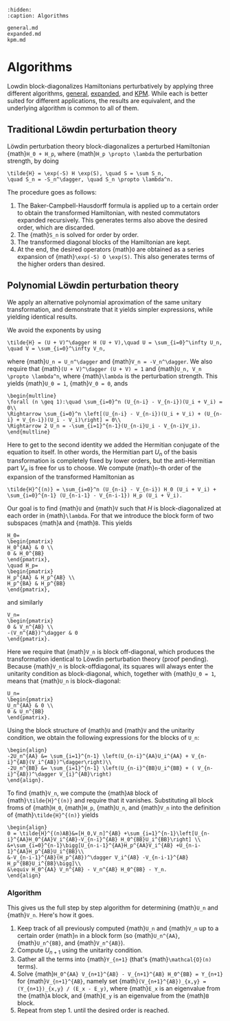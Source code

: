 ```{toctree}
:hidden:
:caption: Algorithms

general.md
expanded.md
kpm.md
```
# Algorithms

Lowdin block-diagonalizes Hamiltonians perturbatively by applying three different
algorithms, [general](general.md), [expanded](expanded.md), and [KPM](kpm.md).
While each is better suited for different applications, the results are equivalent, and
the underlying algorithm is common to all of them.

## Traditional Löwdin perturbation theory
Löwdin perturbation theory block-diagonalizes a perturbed Hamiltonian {math}`H_0 + H_p`,
where {math}`H_p \propto \lambda` the perturbation strength, by doing

```{math}
\tilde{H} = \exp(-S) H \exp(S), \quad S = \sum S_n,
\quad S_n = -S_n^\dagger, \quad S_n \propto \lambda^n.
```

The procedure goes as follows:
1. The Baker-Campbell-Hausdorff formula is applied up to a certain order to obtain the
transformed Hamiltonian, with nested commutators expanded recursively. This generates
terms also above the desired order, which are discarded.
2. The {math}`S_n` is solved for order by order.
3. The transformed diagonal blocks of the Hamiltonian are kept.
4. At the end, the desired operators {math}`O` are obtained as a series expansion of
{math}`\exp(-S) O \exp(S)`. This also generates terms of the higher orders than desired.

## Polynomial Löwdin perturbation theory
We apply an alternative polynomial aproximation of the same unitary transformation, and
demonstrate that it yields simpler expressions, while yielding identical results.

We avoid the exponents by using

```{math}
\tilde{H} = (U + V)^\dagger H (U + V),\quad U = \sum_{i=0}^\infty U_n, \quad V = \sum_{i=0}^\infty V_n,
```

where {math}`U_n = U_n^\dagger` and {math}`V_n = -V_n^\dagger`.
We also require that {math}`(U + V)^\dagger (U + V) = 1` and
{math}`U_n, V_n \propto \lambda^n`, where {math}`\lambda` is the perturbation strength.
This yields {math}`U_0 = 1`, {math}`V_0 = 0`, ands

```{math}
\begin{multline}
\forall (n \geq 1):\quad \sum_{i=0}^n (U_{n-i} - V_{n-i})(U_i + V_i) = 0\\
\Rightarrow \sum_{i=0}^n \left[(U_{n-i} - V_{n-i})(U_i + V_i) + (U_{n-i} + V_{n-i})(U_i - V_i)\right] = 0\\
\Rightarrow 2 U_n = -\sum_{i=1}^{n-1}(U_{n-i}U_i - V_{n-i}V_i).
\end{multline}
```

Here to get to the second identity we added the Hermitian conjugate of the equation to
itself.
In other words, the Hermitian part $U_n$ of the basis transformation is completely fixed
by lower orders, but the anti-Hermitian part $V_n$ is free for us to choose.
We compute {math}`n`-th order of the expansion of the transformed Hamiltonian as

```{math}
\tilde{H}^{(n)} = \sum_{i=0}^n (U_{n-i} - V_{n-i}) H_0 (U_i + V_i) +
\sum_{i=0}^{n-1} (U_{n-i-1} - V_{n-i-1}) H_p (U_i + V_i).
```

Our goal is to find {math}`U` and {math}`V` such that $H$ is block-diagonalized at each
order in {math}`\lambda`. For that we introduce the block form of two subspaces {math}`A`
and {math}`B`.
This yields

```{math}
H_0=
\begin{pmatrix}
H_0^{AA} & 0 \\
0 & H_0^{BB}
\end{pmatrix},
\quad H_p=
\begin{pmatrix}
H_p^{AA} & H_p^{AB} \\
H_p^{BA} & H_p^{BB}
\end{pmatrix},
```
and similarly
```{math}
V_n=
\begin{pmatrix}
0 & V_n^{AB} \\
-(V_n^{AB})^\dagger & 0
\end{pmatrix}.
```

Here we require that {math}`V_n` is block off-diagonal, which produces the transformation
identical to Löwdin perturbation theory (proof pending).
Because {math}`V_n` is block-offdiagonal, its squares will always enter the unitarity
condition as block-diagonal, which, together with {math}`U_0 = 1`, means that {math}`U_n`
is block-diagonal:

```{math}
U_n=
\begin{pmatrix}
U_n^{AA} & 0 \\
0 & U_n^{BB}
\end{pmatrix}.
```

Using the block structure of {math}`U` and {math}`V` and the unitarity condition, we
obtain the following expressions for the blocks of `U_n`:

```{math}
\begin{align}
-2U_n^{AA} &= \sum_{i=1}^{n-1} \left(U_{n-i}^{AA}U_i^{AA} + V_{n-i}^{AB}(V_i^{AB})^\dagger\right)\\
-2U_n^{BB} &= \sum_{i=1}^{n-1} \left(U_{n-i}^{BB}U_i^{BB} + ( V_{n-i}^{AB})^\dagger V_{i}^{AB}\right)
\end{align}.
```

To find {math}`V_n`, we compute the {math}`AB` block of {math}`\tilde{H}^{(n)}` and
require that it vanishes.
Substituting all block froms of {math}`H_0`, {math}`H_p`, {math}`U_n`, and {math}`V_n`
into the definition of {math}`\tilde{H}^{(n)}` yields

```{math}
\begin{align}
0 = \tilde{H}^{(n)AB}&=[H_0,V_n]^{AB} +\sum_{i=1}^{n-1}\left[U_{n-i}^{AA}H_0^{AA}V_i^{AB}-V_{n-i}^{AB} H_0^{BB}U_i^{BB}\right] \\
&+\sum_{i=0}^{n-1}\bigg[U_{n-i-1}^{AA}H_p^{AA}V_i^{AB} +U_{n-i-1}^{AA}H_p^{AB}U_i^{BB}\\
&-V_{n-i-1}^{AB}(H_p^{AB})^\dagger V_i^{AB} -V_{n-i-1}^{AB} H_p^{BB}U_i^{BB}\bigg]\\
&\equiv H_0^{AA} V_n^{AB} - V_n^{AB} H_0^{BB} - Y_n.
\end{align}
```

### Algorithm
This gives us the full step by step algorithm for determining {math}`U_n` and {math}`V_n`.
Here's how it goes.
1. Keep track of all previously computed {math}`U_n` and {math}`V_n` up to a certain order
{math}`n` in a block form (so {math}`U_n^{AA}`, {math}`U_n^{BB}`, and {math}`V_n^{AB}`).
2. Compute $U_{n+1}$ using the unitarity condition.
3. Gather all the terms into {math}`Y_{n+1}` (that's {math}`\mathcal{O}(n)` terms).
4. Solve {math}`H_0^{AA} V_{n+1}^{AB} - V_{n+1}^{AB} H_0^{BB} = Y_{n+1}` for
{math}`V_{n+1}^{AB}`, namely set {math}`(V_{n+1}^{AB})_{x,y} = (Y_{n+1})_{x,y} / (E_x - E_y)`,
where {math}`E_x` is an eigenvalue from the {math}`A` block, and {math}`E_y` is an
eigenvalue from the {math}`B` block.
5. Repeat from step 1. until the desired order is reached.
